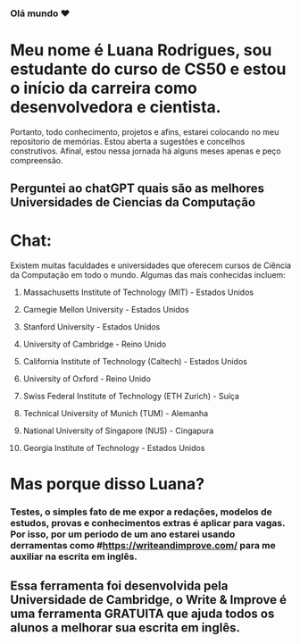 ### Olá mundo ♥️ 

# Meu nome é Luana Rodrigues, sou estudante do curso de CS50 e estou o início da carreira como desenvolvedora e cientista. 

Portanto, todo conhecimento, projetos e afins, estarei colocando no meu repositorio de memórias.
Estou aberta a sugestões e concelhos construtivos. Afinal, estou nessa jornada há alguns meses apenas e peço compreensão. 

## Perguntei ao chatGPT quais são as melhores Universidades de Ciencias da Computação

# Chat: 

Existem muitas faculdades e universidades que oferecem cursos de Ciência da Computação em todo o mundo. Algumas das mais conhecidas incluem:

1) Massachusetts Institute of Technology (MIT) - Estados Unidos

2) Carnegie Mellon University - Estados Unidos

3) Stanford University - Estados Unidos

4) University of Cambridge - Reino Unido

5) California Institute of Technology (Caltech) - Estados Unidos

6) University of Oxford - Reino Unido

7) Swiss Federal Institute of Technology (ETH Zurich) - Suíça

8) Technical University of Munich (TUM) - Alemanha

9) National University of Singapore (NUS) - Cingapura

10) Georgia Institute of Technology - Estados Unidos

# Mas porque disso Luana?

### Testes, o simples fato de me expor a redações, modelos de estudos, provas e conhecimentos extras é aplicar para vagas. Por isso, por um periodo de um ano estarei usando derramentas como #https://writeandimprove.com/ para me auxiliar na escrita em inglês.

## Essa ferramenta foi desenvolvida pela Universidade de Cambridge, o Write & Improve é uma ferramenta GRATUITA que ajuda todos os alunos a melhorar sua escrita em inglês.


